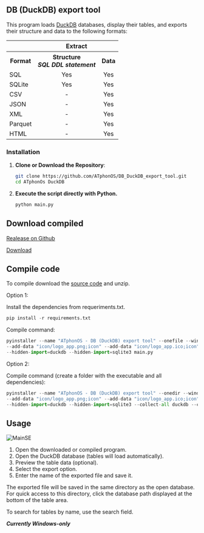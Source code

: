 ## DB (DuckDB) export tool 
This program loads [DuckDB](https://github.com/duckdb/duckdb "Title") databases, display their tables, and exports their structure and data to the following formats:
<table>
        <tr>
            <th></th>
           <th colspan="2">Extract</th>
        </tr>
        <tr>
            <th> Format </th>
            <th> Structure <br> <em>SQL DDL statement</em></th>
            <th>  Data </th>
        </tr>
        <tr>
            <td>SQL</td>
            <td align="center">Yes</td>
           <td align="center">Yes</td>
        </tr>
        <tr>
            <td>SQLite</td>
            <td align="center">Yes</td>
            <td align="center">Yes</td>
        </tr>
        <tr>
            <td>CSV</td>
            <td align="center">-</td>
            <td align="center">Yes</td>
        </tr>
        <tr>
            <td>JSON</td>
            <td align="center">-</td>
            <td align="center">Yes</td>
        </tr>
        <tr>
            <td>XML</td>
            <td align="center">-</td>
            <td align="center">Yes</td>
        </tr>
        <tr>
            <td>Parquet</td>
            <td align="center">-</td>
            <td align="center">Yes</td>
        </tr>
        <tr>
            <td>HTML</td>
            <td align="center">-</td>
            <td align="center">Yes</td>
        </tr>
     </table>

### Installation
1. **Clone or Download the Repository**:
   ```bash
   git clone https://github.com/ATphonOS/DB_DuckDB_export_tool.git
   cd ATphonOs DuckDB
   ```
2. **Execute the script directly with Python.**
   ```bash
   python main.py
   ```   
     
     
## Download compiled

[Realease on Github](https://github.com/ATphonOS/DB_DuckDB_export_tool/releases/tag/v1.0.0)

[Download](https://github.com/ATphonOS/DB_DuckDB_export_tool/releases/download/v1.0.0/ATphonOS.-.DB.DuckDB.export.tool.exe)

 ## Compile code  

To compile download the [source code](https://github.com/ATphonOS/DB_DuckDB_export_tool/archive/refs/heads/main.zip) and unzip.  

Option 1:

Install the dependencies from requeriments.txt.

```Python
pip install -r requirements.txt
```

Compile command:
```Python
pyinstaller --name "ATphonOS - DB (DuckDB) export tool" --onefile --windowed --icon="icon/logo_app.ico"
--add-data "icon/logo_app.png;icon" --add-data "icon/logo_app.ico;icon"
--hidden-import=duckdb --hidden-import=sqlite3 main.py
```

Option 2:

Compile command (create a folder with the executable and all dependencies):

```Python
pyinstaller --name "ATphonOS - DB (DuckDB) export tool" --onedir --windowed --icon="icon/logo_app.ico"
--add-data "icon/logo_app.png;icon" --add-data "icon/logo_app.ico;icon"
--hidden-import=duckdb --hidden-import=sqlite3 --collect-all duckdb --collect-all sqlite3 main.py
```

 ## Usage
 
![MainSE](https://github.com/user-attachments/assets/6e787e52-19e3-4e36-bfc1-f017564dc3da)

 1. Open the downloaded or compiled program.
 2. Open the DuckDB database (tables will load automatically).
 3. Preview the table data (optional).
 4. Select the export option.
 5. Enter the name of the exported file and save it.

The exported file will be saved in the same directory as the open database. For quick access to this directory, click the database path displayed at the bottom of the table area.

To search for tables by name, use the search field.

***Currently Windows-only***
